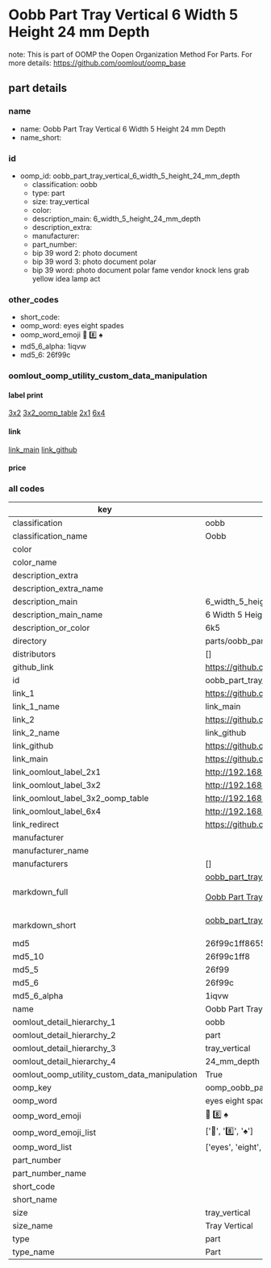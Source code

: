 # Oobb Part Tray Vertical 6 Width 5 Height 24 mm Depth  

note: This is part of OOMP the Oopen Organization Method For Parts. For more details: https://github.com/oomlout/oomp_base

##  part details
  







### name
* name: Oobb Part Tray Vertical 6 Width 5 Height 24 mm Depth
* name_short: 
### id
* oomp_id: oobb_part_tray_vertical_6_width_5_height_24_mm_depth
  * classification: oobb
  * type: part
  * size: tray_vertical
  * color: 
  * description_main: 6_width_5_height_24_mm_depth
  * description_extra: 
  * manufacturer: 
  * part_number: 
  * bip 39 word 2: photo document
  * bip 39 word 3: photo document polar
  * bip 39 word: photo document polar fame vendor knock lens grab yellow idea lamp act

### other_codes
* short_code: 
* oomp_word: eyes eight spades
* oomp_word_emoji :eyes: :eight: :spades:
* md5_6_alpha: 1iqvw
* md5_6: 26f99c






### oomlout_oomp_utility_custom_data_manipulation
#### label print
[3x2](http://192.168.1.245:1112/?label=oomp%201iqvw)
[3x2_oomp_table](http://192.168.1.108:1112/?label=oomp%201iqvw)
[2x1](http://192.168.1.242:1112/?label=oomp%201iqvw)
[6x4](http://192.168.1.55:1112/?label=oomp%201iqvw)    

#### link

[link_main](https://github.com/oomlout/oomlout_oomp_version_1_messy/tree/main/parts/oobb_part_tray_vertical_6_width_5_height_24_mm_depth) [link_github](https://github.com/oomlout/oomlout_oomp_version_1_messy/tree/main/parts/oobb_part_tray_vertical_6_width_5_height_24_mm_depth)                             

#### price







### all codes 
| key | value |  
| --- | --- |  
| classification | oobb |  
| classification_name | Oobb |  
| color |  |  
| color_name |  |  
| description_extra |  |  
| description_extra_name |  |  
| description_main | 6_width_5_height_24_mm_depth |  
| description_main_name | 6 Width 5 Height 24 mm Depth |  
| description_or_color | 6k5 |  
| directory | parts/oobb_part_tray_vertical_6_width_5_height_24_mm_depth |  
| distributors | [] |  
| github_link | https://github.com/oomlout/oomlout_oomp_part_src/tree/main/parts/oobb_part_tray_vertical_6_width_5_height_24_mm_depth |  
| id | oobb_part_tray_vertical_6_width_5_height_24_mm_depth |  
| link_1 | https://github.com/oomlout/oomlout_oomp_version_1_messy/tree/main/parts/oobb_part_tray_vertical_6_width_5_height_24_mm_depth |  
| link_1_name | link_main |  
| link_2 | https://github.com/oomlout/oomlout_oomp_version_1_messy/tree/main/parts/oobb_part_tray_vertical_6_width_5_height_24_mm_depth |  
| link_2_name | link_github |  
| link_github | https://github.com/oomlout/oomlout_oomp_version_1_messy/tree/main/parts/oobb_part_tray_vertical_6_width_5_height_24_mm_depth |  
| link_main | https://github.com/oomlout/oomlout_oomp_version_1_messy/tree/main/parts/oobb_part_tray_vertical_6_width_5_height_24_mm_depth |  
| link_oomlout_label_2x1 | http://192.168.1.242:1112/?label=oomp%201iqvw |  
| link_oomlout_label_3x2 | http://192.168.1.245:1112/?label=oomp%201iqvw |  
| link_oomlout_label_3x2_oomp_table | http://192.168.1.108:1112/?label=oomp%201iqvw |  
| link_oomlout_label_6x4 | http://192.168.1.55:1112/?label=oomp%201iqvw |  
| link_redirect | https://github.com/oomlout/oomlout_oomp_version_1_messy/tree/main/parts/oobb_part_tray_vertical_6_width_5_height_24_mm_depth |  
| manufacturer |  |  
| manufacturer_name |  |  
| manufacturers | [] |  
| markdown_full | [oobb_part_tray_vertical_6_width_5_height_24_mm_depth](none)<br>[](none)<br>[Oobb Part Tray Vertical 6 Width 5 Height 24 Mm Depth](none)<br><br> |  
| markdown_short | [oobb_part_tray_vertical_6_width_5_height_24_mm_depth](none)<br><br> |  
| md5 | 26f99c1ff8655005ef7915274ed01d1d |  
| md5_10 | 26f99c1ff8 |  
| md5_5 | 26f99 |  
| md5_6 | 26f99c |  
| md5_6_alpha | 1iqvw |  
| name | Oobb Part Tray Vertical 6 Width 5 Height 24 mm Depth |  
| oomlout_detail_hierarchy_1 | oobb |  
| oomlout_detail_hierarchy_2 | part |  
| oomlout_detail_hierarchy_3 | tray_vertical |  
| oomlout_detail_hierarchy_4 | 24_mm_depth |  
| oomlout_oomp_utility_custom_data_manipulation | True |  
| oomp_key | oomp_oobb_part_tray_vertical_6_width_5_height_24_mm_depth |  
| oomp_word | eyes eight spades |  
| oomp_word_emoji | :eyes: :eight: :spades: |  
| oomp_word_emoji_list | [':eyes:', ':eight:', ':spades:'] |  
| oomp_word_list | ['eyes', 'eight', 'spades'] |  
| part_number |  |  
| part_number_name |  |  
| short_code |  |  
| short_name |  |  
| size | tray_vertical |  
| size_name | Tray Vertical |  
| type | part |  
| type_name | Part |  

